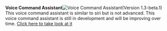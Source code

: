 **Voice Command Assistant**![Voice Command Assistant](https://avatars.githubusercontent.com/u/74008800?s=400&u=b9cdf599fe79a44f8a3c9115b1c5c2fe78a3f0a3&v=4)(Version 1.3-beta.1)
This voice command assistant is similar to siri but is not advanced. This voice command assistant is still in development and will be improving over time.
[Click here to take look at it](https://editor.p5js.org/DeveloperBigsur890/present/jwj7fegYV)
